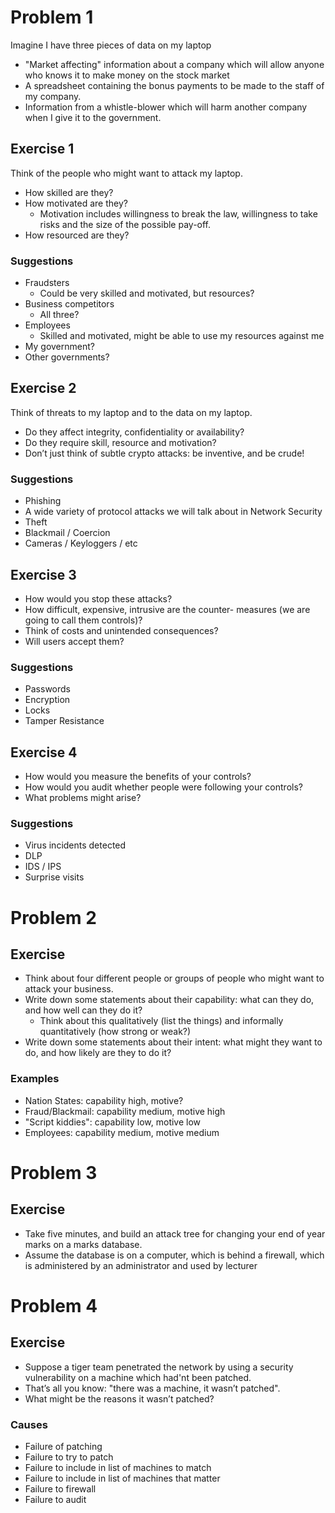 
# Problem 1
Imagine I have three pieces of data on my laptop
- "Market affecting" information about a company
  which will allow anyone who knows it to make
  money on the stock market
- A spreadsheet containing the bonus payments to
  be made to the staff of my company.
- Information from a whistle-blower which will
  harm another company when I give it to the
  government.

## Exercise 1
Think of the people who might want to attack my
laptop.
- How skilled are they?
- How motivated are they?
  - Motivation includes willingness to break the
    law, willingness to take risks and the size of the
    possible pay-off.
- How resourced are they?

### Suggestions
- Fraudsters
  - Could be very skilled and motivated, but resources?
- Business competitors
  - All three?
- Employees
  - Skilled and motivated, might be able to use my
    resources against me
- My government?
- Other governments?

## Exercise 2
Think of threats to my laptop and to the data on my
laptop.
- Do they affect integrity, confidentiality or
  availability?
- Do they require skill, resource and motivation?
- Don’t just think of subtle crypto attacks: be
  inventive, and be crude!

### Suggestions
- Phishing
- A wide variety of protocol attacks we will talk about
  in Network Security
- Theft
- Blackmail / Coercion
- Cameras / Keyloggers / etc

## Exercise 3
- How would you stop these attacks?
- How difficult, expensive, intrusive are the counter-
measures (we are going to call them controls)?
- Think of costs and unintended consequences?
- Will users accept them?

### Suggestions
- Passwords
- Encryption
- Locks
- Tamper Resistance

## Exercise 4
- How would you measure the benefits of your
  controls?
- How would you audit whether people were
  following your controls?
- What problems might arise?

### Suggestions
- Virus incidents detected
- DLP
- IDS / IPS
- Surprise visits

# Problem 2
## Exercise
- Think about four different people or groups of
  people who might want to attack your business.
- Write down some statements about their capability:
  what can they do, and how well can they do it?
  - Think about this qualitatively (list the things) and
    informally quantitatively (how strong or weak?)
- Write down some statements about their intent:
  what might they want to do, and how likely are they
  to do it?

### Examples
- Nation States: capability high, motive?
- Fraud/Blackmail: capability medium, motive high
- "Script kiddies": capability low, motive low
- Employees: capability medium, motive medium

# Problem 3
## Exercise
- Take five minutes, and build an attack tree for
  changing your end of year marks on a marks
  database.
- Assume the database is on a computer, which is
  behind a firewall, which is administered by an
  administrator and used by lecturer

# Problem 4
## Exercise
- Suppose a tiger team penetrated the network by
  using a security vulnerability on a machine which
  had'nt been patched.
- That’s all you know: "there was a machine, it wasn’t
  patched".
- What might be the reasons it wasn’t patched?

### Causes
- Failure of patching
- Failure to try to patch
- Failure to include in list of machines to match
- Failure to include in list of machines that matter
- Failure to firewall
- Failure to audit


